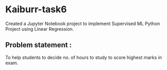 # Kaiburr-task6

Created a Jupyter Notebook project to implement Supervised ML Python Project using Linear Regression.

## Problem statement :

To help students to decide no. of hours to study to score highest marks in exam.
